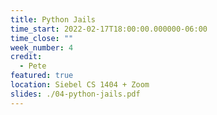 ```yaml
---
title: Python Jails
time_start: 2022-02-17T18:00:00.000000-06:00
time_close: ""
week_number: 4
credit:
  - Pete
featured: true
location: Siebel CS 1404 + Zoom
slides: ./04-python-jails.pdf
---
```

